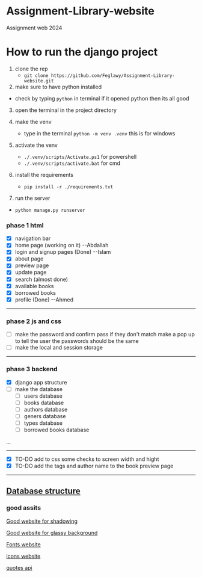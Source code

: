 # Assignment-Library-website

Assignment web 2024

# How to run the django project

1. clone the rep
   - `git clone https://github.com/Feglawy/Assignment-Library-website.git`
2. make sure to have python installed

- check by typing `python` in terminal if it opened python then its all good

3. open the terminal in the project directory
4. make the venv
   - type in the terminal `python -m venv .venv` this is for windows
5. activate the venv

   - `./.venv/scripts/Activate.ps1` for powershell
   - `./.venv/scripts/activate.bat` for cmd

6. install the requirements
   - `pip install -r ./requirements.txt`
7. run the server

- `python manage.py runserver`

### phase 1 html

- [x] navigation bar
- [x] home page (working on it) --Abdallah
- [x] login and signup pages (Done) --Islam
- [x] about page
- [x] preview page
- [x] update page
- [x] search (almost done)
- [x] available books
- [x] borrowed books
- [x] profile (Done) --Ahmed

---

### phase 2 js and css

- [ ] make the password and confirm pass if they don't match make a pop up to tell the user the passwords should be the same
- [ ] make the local and session storage

---

### phase 3 backend

- [x] django app structure
- [ ] make the database
  - [ ] users database
  - [ ] books database
  - [ ] authors database
  - [ ] geners database
  - [ ] types database
  - [ ] borrowed books database

...

---

- [x] TO-DO add to css some checks to screen width and hight
- [x] TO-DO add the tags and author name to the book preview page

---

## [Database structure](https://drawsql.app/teams/feglawy/diagrams/library)

### good assits

[Good website for shadowing](https://getcssscan.com/css-box-shadow-examples)

[Good website for glassy background](https://css.glass)

[Fonts website](https://fonts.google.com/)

[icons website](https://fonts.google.com/icons)

[quotes api](https://publicapi.dev/quotes-on-design-api)
